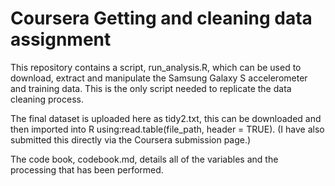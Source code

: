 # Coursera Getting and cleaning data assignment

This repository contains a script, run_analysis.R, which can be used to download, extract and manipulate the Samsung Galaxy S accelerometer and training data. This is the only script needed to replicate the data cleaning process.

The final dataset is uploaded here as tidy2.txt, this can be downloaded and then imported into R using:read.table(file_path, header = TRUE). (I have also submitted this directly via the Coursera submission page.)

The code book, codebook.md, details all of the variables and the processing that has been performed.
